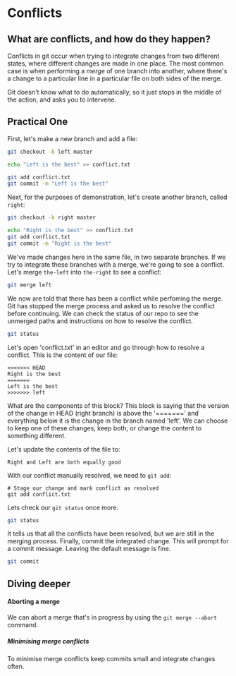 # Conflicts

## What are conflicts, and how do they happen?

Conflicts in git occur when trying to integrate changes from two different
states, where different changes are made in one place. The most common case is
when performing a *merge* of one branch into another, where there's a change to
a particular line in a particular file on both sides of the merge.

Git doesn't know what to do automatically, so it just stops in the middle of
the action, and asks you to intervene.

## Practical One

First, let's make a new branch and add a file:

``` bash
git checkout -b left master

echo "Left is the best" >> conflict.txt

git add conflict.txt
git commit -m "Left is the best"
```

Next, for the purposes of demonstration, let's create another branch, 
called `right`:

```bash
git checkout -b right master

echo "Right is the best" >> conflict.txt
git add conflict.txt
git commit -m "Right is the best"
```

We've made changes here in the same file, in two separate 
branches. If we try to integrate these branches with a merge, 
we're going to see a conflict. Let's merge `the-left` into 
`the-right` to see a conflict:

```bash
git merge left
```

We now are told that there has been a conflict while perfoming the merge. Git
has stopped the merge process and asked us to resolve the conflict before
continuing. We can check the status of our repo to see the unmerged paths and
instructions on how to resolve the conflict.

```bash
git status
```

Let's open 'conflict.txt' in an editor and go through how to resolve a
conflict. This is the content of our file:

```
<<<<<<< HEAD
Right is the best
=======
Left is the best
>>>>>>> left
```

What are the components of this block? This block is saying that the version of
the change in HEAD (right branch) is above the '=======' and everything below
it is the change in the branch named 'left'. We can choose to keep one of these
changes, keep both, or change the content to something different.

Let's update the contents of the file to:

```
Right and Left are both equally good
```

With our conflict manually resolved, we need to `git add`:

```
# Stage our change and mark conflict as resolved
git add conflict.txt
```

Lets check our `git status` once more.

```bash
git status
```

It tells us that all the conflicts have been resolved, but we are still in the
merging process. Finally, commit the integrated change. This will prompt for a
commit message. Leaving the default message is fine.

```bash
git commit
```

## Diving deeper

#### Aborting a merge

We can abort a merge that's in progress by using the `git merge --abort`
command.

##### Minimising merge conflicts

To minimise merge conflicts keep commits small and integrate changes often.
